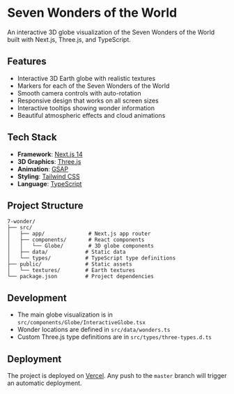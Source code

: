 # Seven Wonders of the World

An interactive 3D globe visualization of the Seven Wonders of the World built with Next.js, Three.js, and TypeScript.

## Features

- Interactive 3D Earth globe with realistic textures
- Markers for each of the Seven Wonders of the World
- Smooth camera controls with auto-rotation
- Responsive design that works on all screen sizes
- Interactive tooltips showing wonder information
- Beautiful atmospheric effects and cloud animations

## Tech Stack

- **Framework**: [Next.js 14](https://nextjs.org/)
- **3D Graphics**: [Three.js](https://threejs.org/)
- **Animation**: [GSAP](https://greensock.com/gsap/)
- **Styling**: [Tailwind CSS](https://tailwindcss.com/)
- **Language**: [TypeScript](https://www.typescriptlang.org/)


## Project Structure

```
7-wonder/
├── src/
│   ├── app/              # Next.js app router
│   ├── components/       # React components
│   │   └── Globe/        # 3D globe components
│   ├── data/            # Static data
│   └── types/           # TypeScript type definitions
├── public/              # Static assets
│   └── textures/        # Earth textures
└── package.json         # Project dependencies
```

## Development

- The main globe visualization is in `src/components/Globe/InteractiveGlobe.tsx`
- Wonder locations are defined in `src/data/wonders.ts`
- Custom Three.js type definitions are in `src/types/three-types.d.ts`

## Deployment

The project is deployed on [Vercel](https://7-wonder-iwul9tztz-geno543s-projects.vercel.app/). Any push to the `master` branch will trigger an automatic deployment.

